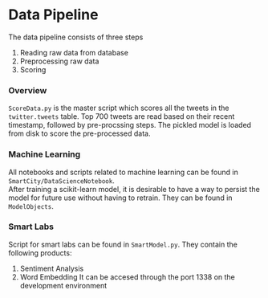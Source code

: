 # Data Pipeline

The data pipeline consists of three steps  
1. Reading raw data from database  
2. Preprocessing raw data  
3. Scoring  

### Overview
`ScoreData.py` is the master script  which scores all the tweets in the `twitter.tweets` table. Top 700 tweets are read based on their recent timestamp, followed by pre-procssing steps. The pickled model is loaded from disk to score the pre-processed data. 

### Machine Learning
All notebooks and scripts related to machine learning can be found in `SmartCity/DataScienceNotebook`.  
After training a scikit-learn model, it is desirable to have a way to persist the model for future use without having to retrain. They can be found in `ModelObjects`.  

### Smart Labs 
Script for smart labs can be found in `SmartModel.py`. They contain the following products:
1. Sentiment Analysis
2. Word Embedding
It can be accesed through the port 1338 on the development environment 

